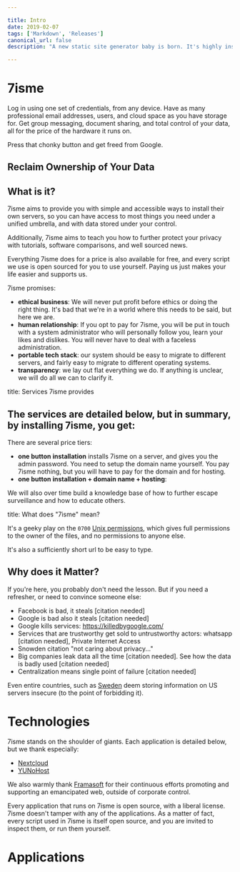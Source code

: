 ```yaml
---

title: Intro
date: 2019-02-07
tags: ['Markdown', 'Releases']
canonical_url: false
description: "A new static site generator baby is born. It's highly inspired by Gatsby.js (React based) but built on top of Vue.js. We have been working on it for a year and will have a beta ready soon. You can expect this baby to grow up fast!"

---
```



# 7isme

Log in using one set of credentials, from any device. Have as many professional email addresses, users, and cloud space as you have storage for. Get group messaging, document sharing, and total control of your data, all for the price of the hardware it runs on.

Press that chonky button and get freed from Google.

## Reclaim  Ownership of Your Data

## What is it?

7isme aims to provide you with simple and accessible ways to install their own servers, so you can have access to most things you need under a unified umbrella, and with data stored under your control.

Additionally, 7isme aims to teach you how to further protect your privacy with tutorials, software comparisons, and well sourced news.

Everything 7isme does for a price is also available for free, and every script we use is open sourced for you to use yourself. Paying us just makes your life easier and supports us.

7isme promises:
- **ethical business**: We will never put profit before ethics or doing the right thing. It's bad that we're in a world where this needs to be said, but here we are.
- **human relationship**: If you opt to pay for 7isme, you will be put in touch with a system administrator who will personally follow you, learn your likes and dislikes. You will never have to deal with a faceless administration.
- **portable tech stack**: our system should be easy to migrate to different servers, and fairly easy to migrate to different operating systems.
- **transparency**: we lay out flat everything we do. If anything is unclear, we will do all we can to clarify it.

title: Services 7isme provides

The services are detailed below, but in summary, by installing 7isme, you get:
- 

There are several price tiers:
- **one button installation** installs 7isme on a server, and gives you the admin password. You need to setup the domain name yourself. You pay 7isme nothing, but you will have to pay for the domain and for hosting.
- **one button installation + domain name + hosting**:

We will also over time build a knowledge base of how to further escape surveillance and how to educate others.

title: What does "7isme" mean?

It's a geeky play on the `0700` [Unix permissions](https://en.wikipedia.org/wiki/File_system_permissions#Numeric_notation), which gives full permissions to the owner of the files, and no permissions to anyone else.

It's also a sufficiently short url to be easy to type.

## Why does it Matter?

If you're here, you probably don't need the lesson. But if you need a refresher, or need to convince someone else:

- Facebook is bad, it steals [citation needed]
- Google is bad also it steals [citation needed]
- Google kills services: https://killedbygoogle.com/
- Services that are trustworthy get sold to untrustworthy actors: whatsapp [citation needed], Private Internet Access
- Snowden citation "not caring about privacy..."
- Big companies leak data all the time [citation needed]. See how the data is badly used [citation needed]
- Centralization means single point of failure [citation needed]

Even entire countries, such as [Sweden](https://www.linkedin.com/posts/karloskarbrannstrom_swedish-social-insurance-agency-one-of-the-activity-6603414501897363457-zI2s/) deem storing information on US servers insecure (to the point of forbidding it).

# Technologies

7isme stands on the shoulder of giants. Each application is detailed below, but we thank especially:

- [Nextcloud](https://nextcloud.com/)
- [YUNoHost](https://yunohost.org/)

We also warmly thank [Framasoft](https://framasoft.org/en/) for their continuous efforts promoting and supporting an emancipated web, outside of corporate control.

Every application that runs on 7isme is open source, with a liberal license. 7isme doesn't tamper with any of the applications. As a matter of fact, every script used in 7isme is itself open source, and you are invited to inspect them, or run them yourself.

<div class="page"/>

# Applications

<features-list>
  <template v-slot:features="{ features }"/>

  ## ... And more

  - Automated backups
  - [Carnet](https://github.com/PhieF/CarnetDocumentation), Google Keep-like note taking, with Android, MacOS, Windows, and Linux apps
  - All Android apps available on [F-Droid](https://f-droid.org) if you prefer avoiding the play store altogether

  Optionally:

  - Integrations with [OnlyOffice](https://www.onlyoffice.com/) and/or [Collabora](https://www.google.com/search?client=firefox-b-d&q=collabora+online) (those services are not free)
  - Bookmark manager
  - Download manager (to download files directly on your server)
  - Support for [EtherPad](https://etherpad.org/) and [EtherCalc](https://etherpad.org/)
  - Video converter
  - Audio player
  - Emails encryption
  - XMPP Chat (an open protocol with a lot of clients)
  - Integration with [Wordpress](https://wordpress.org/) for robust publishing needs
  - Integration with Gitlab & Gitea
  - Integration with [Mattermost](https://mattermost.org/) (a [Slack](https://slack.com/intl/en-sa/) alternative)
  - Integration with [Discourse](https://discourse.org/)
  - Installation of [WriteFreely](https://writefreely.org/), a Medium-like classy and modern publishing application.


  ## These are being worked on right now:
  <template v-slot:comingSoon="{ comingSoon }">
    <ul>
      <li v-for="feature in comingSoon" :key="feature.id">
        <g-link :to="feature.path">{{ feature.title }}</g-link>
      </li>
    </ul>
  </template>
</features-list>

